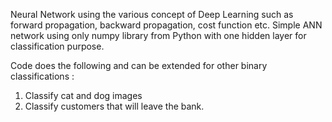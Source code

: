 Neural Network using the various concept of Deep Learning such as forward propagation, backward propagation, cost function etc.
Simple ANN network using only numpy library from Python with one hidden layer for classification purpose.


Code does the following and can be extended for other binary classifications :
1.  Classify cat and dog images 
2. Classify customers that will leave the bank.

